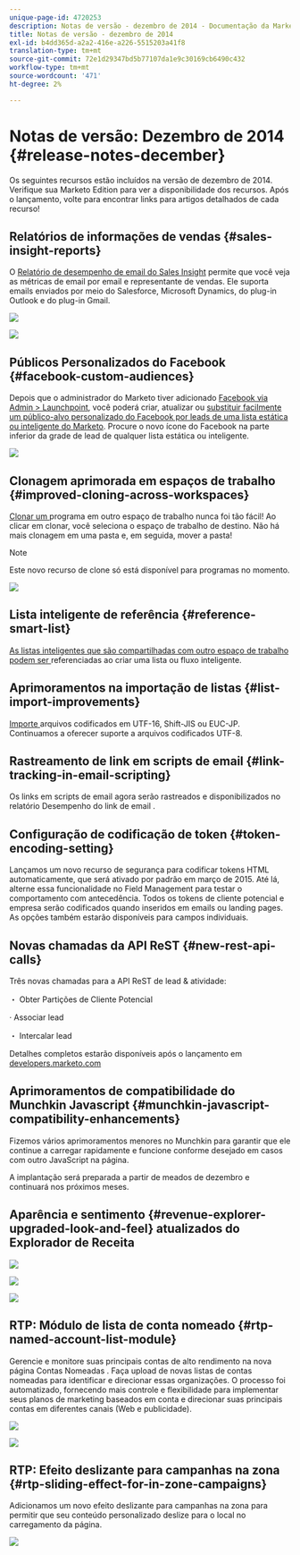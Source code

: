 ```yaml
---
unique-page-id: 4720253
description: Notas de versão - dezembro de 2014 - Documentação da Marketo - Documentação do produto
title: Notas de versão - dezembro de 2014
exl-id: b4dd365d-a2a2-416e-a226-5515203a41f8
translation-type: tm+mt
source-git-commit: 72e1d29347bd5b77107da1e9c30169cb6490c432
workflow-type: tm+mt
source-wordcount: '471'
ht-degree: 2%

---
```


# Notas de versão: Dezembro de 2014 {#release-notes-december}

Os seguintes recursos estão incluídos na versão de dezembro de 2014. Verifique sua Marketo Edition para ver a disponibilidade dos recursos. Após o lançamento, volte para encontrar links para artigos detalhados de cada recurso!

## Relatórios de informações de vendas {#sales-insight-reports}

O [Relatório de desempenho de email do Sales Insight](/help/marketo/product-docs/marketo-sales-insight/msi-for-salesforce/features/performance-reports/sales-insight-email-performance-report.md) permite que você veja as métricas de email por email e representante de vendas. Ele suporta emails enviados por meio do Salesforce, Microsoft Dynamics, do plug-in Outlook e do plug-in Gmail.

![](assets/image2014-12-5-11-3a5-3a46.png)

![](assets/image2014-12-5-11-3a5-3a55.png)

## Públicos Personalizados do Facebook {#facebook-custom-audiences}

Depois que o administrador do Marketo tiver adicionado [Facebook via Admin > Launchpoint](/help/marketo/product-docs/demand-generation/ad-network-integrations/add-facebook-custom-audiences-as-a-launchpoint-service.md), você poderá criar, atualizar ou [substituir facilmente um público-alvo personalizado do Facebook por leads de uma lista estática ou inteligente do Marketo](/help/marketo/product-docs/demand-generation/facebook/create-a-custom-audience-in-facebook.md). Procure o novo ícone do Facebook na parte inferior da grade de lead de qualquer lista estática ou inteligente.

![](assets/image2014-12-5-11-3a6-3a28.png)

## Clonagem aprimorada em espaços de trabalho {#improved-cloning-across-workspaces}

[Clonar um ](/help/marketo/product-docs/core-marketo-concepts/programs/working-with-programs/clone-a-program.md) programa em outro espaço de trabalho nunca foi tão fácil! Ao clicar em clonar, você seleciona o espaço de trabalho de destino. Não há mais clonagem em uma pasta e, em seguida, mover a pasta!

>[!NOTE]
>
>Este novo recurso de clone só está disponível para programas no momento.

![](assets/image2014-12-5-11-3a7-3a13.png)

## Lista inteligente de referência {#reference-smart-list}

[As listas inteligentes que são compartilhadas com outro espaço de trabalho podem ser ](/help/marketo/product-docs/core-marketo-concepts/smart-lists-and-static-lists/using-smart-lists/reference-a-list-or-smart-list-across-workspaces.md) referenciadas ao criar uma lista ou fluxo inteligente.

## Aprimoramentos na importação de listas {#list-import-improvements}

[Importe ](/help/marketo/getting-started/quick-wins/import-a-list-of-people.md) arquivos codificados em UTF-16, Shift-JIS ou EUC-JP. Continuamos a oferecer suporte a arquivos codificados UTF-8.

## Rastreamento de link em scripts de email {#link-tracking-in-email-scripting}

Os links em scripts de email agora serão rastreados e disponibilizados no relatório Desempenho do link de email .

## Configuração de codificação de token {#token-encoding-setting}

Lançamos um novo recurso de segurança para codificar tokens HTML automaticamente, que será ativado por padrão em março de 2015. Até lá, alterne essa funcionalidade no Field Management para testar o comportamento com antecedência. Todos os tokens de cliente potencial e empresa serão codificados quando inseridos em emails ou landing pages. As opções também estarão disponíveis para campos individuais.

## Novas chamadas da API ReST {#new-rest-api-calls}

Três novas chamadas para a API ReST de lead &amp; atividade:

・ Obter Partições de Cliente Potencial

· Associar lead

・ Intercalar lead

Detalhes completos estarão disponíveis após o lançamento em [developers.marketo.com](https://developers.marketo.com/)

## Aprimoramentos de compatibilidade do Munchkin Javascript {#munchkin-javascript-compatibility-enhancements}

Fizemos vários aprimoramentos menores no Munchkin para garantir que ele continue a carregar rapidamente e funcione conforme desejado em casos com outro JavaScript na página.

A implantação será preparada a partir de meados de dezembro e continuará nos próximos meses.

## Aparência e sentimento {#revenue-explorer-upgraded-look-and-feel} atualizados do Explorador de Receita

![](assets/image2014-12-5-11-3a8-3a4.png)

![](assets/image2014-12-5-11-3a8-3a14.png)

![](assets/image2014-12-5-11-3a8-3a36.png)

## RTP: Módulo de lista de conta nomeado {#rtp-named-account-list-module}

Gerencie e monitore suas principais contas de alto rendimento na nova página Contas Nomeadas . Faça upload de novas listas de contas nomeadas para identificar e direcionar essas organizações. O processo foi automatizado, fornecendo mais controle e flexibilidade para implementar seus planos de marketing baseados em conta e direcionar suas principais contas em diferentes canais (Web e publicidade).

![](assets/image2014-12-5-11-3a8-3a56.png)

![](assets/image2014-12-5-11-3a9-3a10.png)

## RTP: Efeito deslizante para campanhas na zona {#rtp-sliding-effect-for-in-zone-campaigns}

Adicionamos um novo efeito deslizante para campanhas na zona para permitir que seu conteúdo personalizado deslize para o local no carregamento da página.

![](assets/image2014-12-5-11-3a9-3a34.png)
